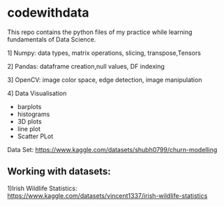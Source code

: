 # codewithdata
This repo contains the python files of my practice while learning fundamentals of Data Science.

1] Numpy: data types, matrix operations, slicing, transpose,Tensors

2] Pandas: dataframe creation,null values, DF indexing

3] OpenCV: image color space, edge detection, image manipulation

4] Data Visualisation
- barplots
- histograms
- 3D plots
- line plot
- Scatter PLot
  
Data Set: https://www.kaggle.com/datasets/shubh0799/churn-modelling

## Working with datasets:
1)Irish Wildlife Statistics: https://www.kaggle.com/datasets/vincent1337/irish-wildlife-statistics
